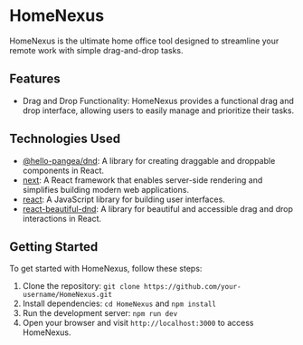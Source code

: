 # HomeNexus

HomeNexus is the ultimate home office tool designed to streamline your remote work with simple drag-and-drop tasks.

## Features

- Drag and Drop Functionality: HomeNexus provides a functional drag and drop interface, allowing users to easily manage and prioritize their tasks.

## Technologies Used

- [@hello-pangea/dnd](https://www.npmjs.com/package/@hello-pangea/dnd): A library for creating draggable and droppable components in React.
- [next](https://nextjs.org/): A React framework that enables server-side rendering and simplifies building modern web applications.
- [react](https://reactjs.org/): A JavaScript library for building user interfaces.
- [react-beautiful-dnd](https://www.npmjs.com/package/react-beautiful-dnd): A library for beautiful and accessible drag and drop interactions in React.

## Getting Started

To get started with HomeNexus, follow these steps:

1. Clone the repository: `git clone https://github.com/your-username/HomeNexus.git`
2. Install dependencies: `cd HomeNexus` and `npm install`
3. Run the development server: `npm run dev`
4. Open your browser and visit `http://localhost:3000` to access HomeNexus.
